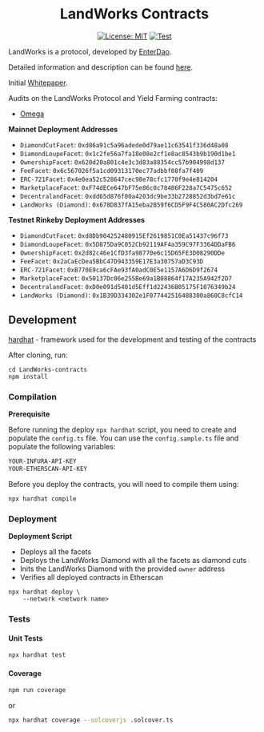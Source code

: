 <div align="center">

# LandWorks Contracts

[![License: MIT](https://img.shields.io/badge/License-MIT-yellow.svg)](https://opensource.org/licenses/MIT)
[![Test](https://github.com/EnterDAO/LandWorks-contracts/actions/workflows/test.yml/badge.svg?branch=main)](https://github.com/EnterDAO/LandWorks-contracts/actions/workflows/test.yml)

</div>

LandWorks is a protocol, developed by [EnterDao](https://enterdao.xyz).

Detailed information and description can be found [here](https://docs.landworks.xyz/). 

Initial [Whitepaper](./Whitepaper.md).

Audits on the LandWorks Protocol and Yield Farming contracts:
- [Omega](audits/2021-12-Omega.pdf)

**Mainnet Deployment Addresses**
- `DiamondCutFacet`: `0xd86a91c5a96adede0d79ae11c63541f336d48a08`
- `DiamondLoupeFacet`: `0x1c2fe56a7fa18e08e2cf1e8ac8543b9b190d1be1`
- `OwnershipFacet`: `0x620d20a801c4e3c3d83a88354cc57b904998d137`
- `FeeFacet`: `0x6c567026f5a1cd09313170ec77adbbf08fa7f409`
- `ERC-721Facet`: `0x4e0ea52c528647cec98e78cfc1770f9e4e814204`
- `MarketplaceFacet`: `0xF74dECe647bF75e86c0c78486F228a7C5475c652`
- `DecentralandFacet`: `0xdd65d876f00a4203dc9be33b2728852d3bd7e61c`
- `LandWorks (Diamond)`: `0x678D837fA15eba2B59f6CD5F9F4C580AC2Dfc269`

**Testnet Rinkeby Deployment Addresses**
- `DiamondCutFacet`: `0xd8Db904252480915Ef2619851C0Ea51437c96f73`
- `DiamondLoupeFacet`: `0x5D875Da9C052Cb92119AF4a359C97F3364DDaFB6`
- `OwnershipFacet`: `0x2d82c46e1CfD3fa98770e6c15D65FE3D08290DDe`
- `FeeFacet`: `0x2aCaEcDea5BbC47D943359E17E3a30757aD3C93D`
- `ERC-721Facet`: `0xB770E9ca6cFAe93fA0adC0E5e1157A6D6D9f2674`
- `MarketplaceFacet`: `0x50137Dc06e255Be69a1B08864f17A235A942f2D7`
- `DecentralandFacet`: `0xD0e091d5401d5Eff1d22436B05175F1076349b24`
- `LandWorks (Diamond)`: `0x1B39D334302e1F077442516488300a860C8cfC14`

## Development

[hardhat](https://hardhat.org/) - framework used for the development and testing of the contracts

After cloning, run:
```
cd LandWorks-contracts
npm install
```

### Compilation
**Prerequisite**

Before running the deploy `npx hardhat` script, you need to create and populate the `config.ts` file. You can use the `config.sample.ts` file and populate the following variables:

```markdown
YOUR-INFURA-API-KEY
YOUR-ETHERSCAN-API-KEY
```

Before you deploy the contracts, you will need to compile them using:

```
npx hardhat compile
```

### Deployment

**Deployment Script**
* Deploys all the facets
* Deploys the LandWorks Diamond with all the facets as diamond cuts
* Inits the LandWorks Diamond with the provided `owner` address
* Verifies all deployed contracts in Etherscan

```shell
npx hardhat deploy \
    --network <network name> 
```

### Tests

#### Unit Tests
```bash
npx hardhat test
```

#### Coverage

```bash
npm run coverage
```

or 

```bash
npx hardhat coverage --solcoverjs .solcover.ts
```